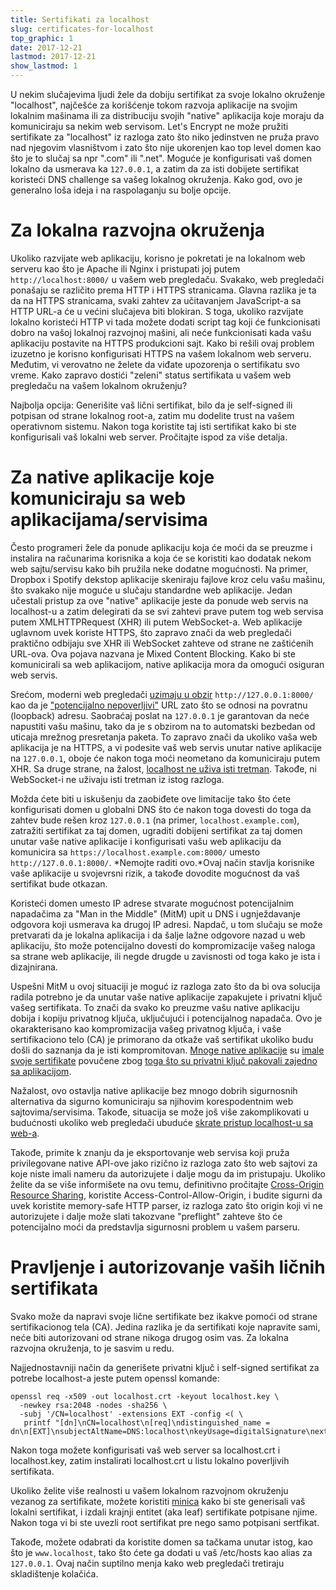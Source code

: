 ```yaml
---
title: Sertifikati za localhost
slug: certificates-for-localhost
top_graphic: 1
date: 2017-12-21
lastmod: 2017-12-21
show_lastmod: 1
---
```



U nekim slučajevima ljudi žele da dobiju sertifikat za svoje lokalno okruženje "localhost", najčešće za korišćenje tokom razvoja aplikacije na svojim lokalnim mašinama ili za distribuciju svojih "native" aplikacija koje moraju da komuniciraju sa nekim web servisom. Let's Encrypt ne može pružiti sertifikate za "localhost" iz razloga zato što niko jedinstven ne pruža pravo nad njegovim vlasništvom i zato što nije ukorenjen kao top level domen kao što je to slučaj sa npr ".com" ili ".net". Moguće je konfigurisati vaš domen lokalno da usmerava ka `127.0.0.1`, a zatim da za isti dobijete sertifikat koristeći DNS challenge sa vašeg lokalnog okruženja. Kako god, ovo je generalno loša ideja i na raspolaganju su bolje opcije.

# Za lokalna razvojna okruženja

Ukoliko razvijate web aplikaciju, korisno je pokretati je na lokalnom web serveru kao što je Apache ili Nginx i pristupati joj putem `http://localhost:8000/` u vašem web pregledaču. Svakako, web pregledači ponašaju se različito prema HTTP i HTTPS stranicama. Glavna razlika je ta da na HTTPS stranicama, svaki zahtev za učitavanjem JavaScript-a sa HTTP URL-a će u većini slučajeva biti blokiran. S toga, ukoliko razvijate lokalno koristeći HTTP vi tada možete dodati script tag koji će funkcionisati dobro na vašoj lokalnoj razvojnoj mašini, ali neće funkcionisati kada vašu aplikaciju postavite na HTTPS produkcioni sajt. Kako bi rešili ovaj problem izuzetno je korisno konfigurisati HTTPS na vašem lokalnom web serveru. Međutim, vi verovatno ne želete da viđate upozorenja o sertifikatu svo vreme. Kako zapravo dostići "zeleni" status sertifikata u vašem web pregledaču na vašem lokalnom okruženju?

Najbolja opcija: Generišite vaš lični sertifikat, bilo da je self-signed ili potpisan od strane lokalnog root-a, zatim mu dodelite trust na vašem operativnom sistemu. Nakon toga koristite taj isti sertifikat kako bi ste konfigurisali vaš lokalni web server. Pročitajte ispod za više detalja.

# Za native aplikacije koje komuniciraju sa web aplikacijama/servisima

Često programeri žele da ponude aplikaciju koja će moći da se preuzme i instalira na računarima korisnika a koja će se koristiti kao dodatak nekom web sajtu/servisu kako bih pružila neke dodatne mogućnosti. Na primer, Dropbox i Spotify dekstop aplikacije skeniraju fajlove kroz celu vašu mašinu, što svakako nije moguće u slučaju standardne web aplikacije. Jedan učestali pristup za ove "native" aplikacije jeste da ponude web servis na localhost-u a zatim delegirati da se svi zahtevi prave putem tog web servisa putem XMLHTTPRequest (XHR) ili putem WebSocket-a. Web aplikacije uglavnom uvek koriste HTTPS, što zapravo znači da web pregledači praktično odbijaju sve XHR ili WebSocket zahteve od strane ne zaštićenih URL-ova. Ova pojava nazvana je Mixed Content Blocking. Kako bi ste komunicirali sa web aplikacijom, native aplikacija mora da omogući osiguran web servis.

Srećom, moderni web pregledači  [uzimaju u obzir](https://bugs.chromium.org/p/chromium/issues/detail?id=607878) `http://127.0.0.1:8000/` kao da je ["potencijalno nepoverljivi"](https://www.w3.org/TR/secure-contexts/#is-origin-trustworthy) URL zato što se odnosi na povratnu (loopback) adresu. Saobraćaj poslat na `127.0.0.1` je garantovan da neće napustiti vašu mašinu, tako da je s obzirom na to automatski bezbedan od uticaja mrežnog presretanja paketa. To zapravo znači da ukoliko vaša web aplikacija je na HTTPS, a vi podesite vaš web servis unutar native aplikacije na `127.0.0.1`, oboje će nakon toga moći neometano da komuniciraju putem XHR. Sa druge strane, na žalost, [localhost ne uživa isti tretman](https://tools.ietf.org/html/draft-ietf-dnsop-let-localhost-be-localhost-02). Takođe, ni WebSocket-i ne uživaju isti tretman iz istog razloga.

Možda ćete biti u iskušenju da zaobiđete ove limitacije tako što ćete konfigurisati domen u globalni DNS što će nakon toga dovesti do toga da zahtev bude rešen kroz `127.0.0.1` (na primer, `localhost.example.com`), zatražiti sertifikat za taj domen, ugraditi dobijeni sertifikat za taj domen unutar vaše native aplikacije i konfigurisati vašu web aplikaciju da komunicira sa `https://localhost.example.com:8000/` umesto `http://127.0.0.1:8000/`. *Nemojte raditi ovo.*Ovaj način stavlja korisnike vaše aplikacije u svojevrsni rizik, a takođe dovodite mogućnost da vaš sertifikat bude otkazan.

Koristeći domen umesto IP adrese stvarate mogućnost potencijalnim napadačima za "Man in the Middle"  (MitM) upit u DNS i ugnježdavanje odgovora koji usmerava ka drugoj IP adresi. Napdač, u tom slučaju se može pretvarati da je lokalna aplikacija i da šalje lažne odgovore nazad u web aplikaciju, što može potencijalno dovesti do kompromizacije vašeg naloga sa strane web aplikacije, ili negde drugde u zavisnosti od toga kako je ista i dizajnirana.

Uspešni MitM u ovoj situaciji je moguć iz razloga zato što da bi ova solucija radila potrebno je da unutar vaše native aplikacije zapakujete i privatni ključ vašeg sertifikata. To znači da svako ko preuzme vašu native aplikaciju dobija i kopiju privatnog ključa, uključujući i potencijalnog napadača. Ovo je okarakterisano kao kompromizacija vašeg privatnog ključa, i vaše sertifikaciono telo (CA) je primorano da otkaže vaš sertifikat ukoliko budu došli do saznanja da je isti kompromitovan. [Mnoge native aplikacije](https://groups.google.com/d/msg/mozilla.dev.security.policy/eV89JXcsBC0/wsj5zpbbAQAJ) su [imale svoje sertifikate](https://groups.google.com/d/msg/mozilla.dev.security.policy/T6emeoE-lCU/-k-A2dEdAQAJ) povučene zbog [toga što su privatni ključ pakovali zajedno sa aplikacijom](https://groups.google.com/d/msg/mozilla.dev.security.policy/pk039T_wPrI/tGnFDFTnCQAJ).

Nažalost, ovo ostavlja native aplikacije bez mnogo dobrih sigurnosnih alternativa da sigurno komuniciraju sa njihovim korespodentnim web sajtovima/servisima. Takođe, situacija se može još više zakomplikovati u budućnosti ukoliko web pregledači ubuduće  [skrate pristup localhost-u sa web-a](https://bugs.chromium.org/p/chromium/issues/detail?id=378566).

Takođe, primite k znanju da je eksportovanje web servisa koji pruža privilegovane native API-ove jako rizično iz razloga zato što web sajtovi za koje niste imali nameru da autorizujete i dalje mogu da im pristupaju. Ukoliko želite da se više informišete na ovu temu, definitivno pročitajte [Cross-Origin Resource Sharing](https://developer.mozilla.org/en-US/docs/Web/HTTP/CORS), koristite Access-Control-Allow-Origin, i budite sigurni da uvek koristite memory-safe HTTP parser, iz razloga zato što origin koji vi ne autorizujete i dalje može slati takozvane "preflight" zahteve što će potencijalno moći da predstavlja sigurnosni problem u vašem parseru.

# Pravljenje i autorizovanje vaših ličnih sertifikata

Svako može da napravi svoje lične sertifikate bez ikakve pomoći od strane sertifikacionog tela (CA). Jedina razlika je da sertifikati koje napravite sami, neće biti autorizovani od strane nikoga drugog osim vas. Za lokalna razvojna okruženja, to je sasvim u redu.

Najjednostavniji način da generišete privatni ključ i self-signed sertifikat za potrebe localhost-a jeste putem openssl komande:

    openssl req -x509 -out localhost.crt -keyout localhost.key \
      -newkey rsa:2048 -nodes -sha256 \
      -subj '/CN=localhost' -extensions EXT -config <( \
       printf "[dn]\nCN=localhost\n[req]\ndistinguished_name = dn\n[EXT]\nsubjectAltName=DNS:localhost\nkeyUsage=digitalSignature\nextendedKeyUsage=serverAuth")

Nakon toga možete konfigurisati vaš web server sa localhost.crt i localhost.key, zatim instalirati localhost.crt u listu lokalno poverljivih sertifikata.

Ukoliko želite više realnosti u vašem lokalnom razvojnom okruženju vezanog za sertifikate, možete koristiti [minica](https://github.com/jsha/minica) kako bi ste generisali vaš lokalni sertifikat, i izdali krajnji entitet (aka leaf) sertifikate potpisane njime. Nakon toga vi bi ste uvezli root sertifikat pre nego samo potpisani sertfikat.

Takođe, možete odabrati da koristite domen sa tačkama unutar istog, kao što je `www.localhost`, tako što ćete ga dodati u vaš /etc/hosts kao alias za `127.0.0.1`. Ovaj način suptilno menja kako web pregledači tretiraju skladištenje kolačića.
